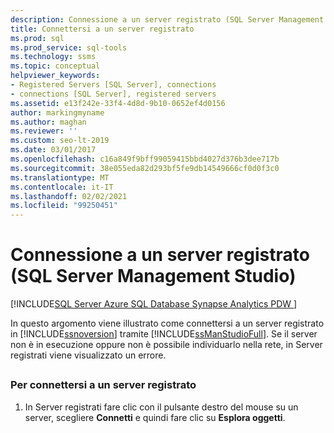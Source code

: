 ```yaml
---
description: Connessione a un server registrato (SQL Server Management Studio)
title: Connettersi a un server registrato
ms.prod: sql
ms.prod_service: sql-tools
ms.technology: ssms
ms.topic: conceptual
helpviewer_keywords:
- Registered Servers [SQL Server], connections
- connections [SQL Server], registered servers
ms.assetid: e13f242e-33f4-4d8d-9b10-0652ef4d0156
author: markingmyname
ms.author: maghan
ms.reviewer: ''
ms.custom: seo-lt-2019
ms.date: 03/01/2017
ms.openlocfilehash: c16a849f9bff99059415bbd4027d376b3dee717b
ms.sourcegitcommit: 38e055eda82d293bf5fe9db14549666cf0d0f3c0
ms.translationtype: MT
ms.contentlocale: it-IT
ms.lasthandoff: 02/02/2021
ms.locfileid: "99250451"
---
```

# <a name="connect-to-a-registered-server-sql-server-management-studio"></a>Connessione a un server registrato (SQL Server Management Studio)

[!INCLUDE[SQL Server Azure SQL Database Synapse Analytics PDW ](../../includes/applies-to-version/sql-asdb-asdbmi-asa-pdw.md)]

In questo argomento viene illustrato come connettersi a un server registrato in [!INCLUDE[ssnoversion](../../includes/ssnoversion-md.md)] tramite [!INCLUDE[ssManStudioFull](../../includes/ssmanstudiofull-md.md)]. Se il server non è in esecuzione oppure non è possibile individuarlo nella rete, in Server registrati viene visualizzato un errore.  

##  <a name="SSMSProcedure"></a>

### <a name="to-connect-to-a-registered-server"></a>Per connettersi a un server registrato

1. In Server registrati fare clic con il pulsante destro del mouse su un server, scegliere **Connetti** e quindi fare clic su **Esplora oggetti**.
